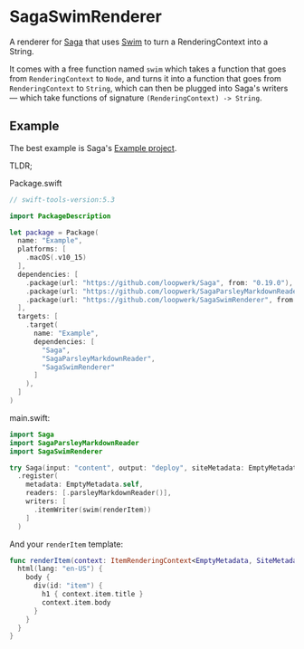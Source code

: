 # SagaSwimRenderer
A renderer for [Saga](https://github.com/loopwerk/Saga) that uses [Swim](https://github.com/robb/Swim) to turn a RenderingContext into a String.

It comes with a free function named `swim` which takes a function that goes from `RenderingContext` to `Node`, and turns it into a function that goes from `RenderingContext` to `String`, which can then be plugged into Saga's writers — which take functions of signature `(RenderingContext) -> String`.

## Example
The best example is Saga's [Example project](https://github.com/loopwerk/Saga/tree/main/Example/Sources/Example).

TLDR;

Package.swift

``` swift
// swift-tools-version:5.3

import PackageDescription

let package = Package(
  name: "Example",
  platforms: [
    .macOS(.v10_15)
  ],
  dependencies: [
    .package(url: "https://github.com/loopwerk/Saga", from: "0.19.0"),
    .package(url: "https://github.com/loopwerk/SagaParsleyMarkdownReader", from: "0.4.0"),
    .package(url: "https://github.com/loopwerk/SagaSwimRenderer", from: "0.4.0")
  ],
  targets: [
    .target(
      name: "Example",
      dependencies: [
        "Saga",
        "SagaParsleyMarkdownReader",
        "SagaSwimRenderer"
      ]
    ),
  ]
)
```

main.swift:

``` swift
import Saga
import SagaParsleyMarkdownReader
import SagaSwimRenderer

try Saga(input: "content", output: "deploy", siteMetadata: EmptyMetadata())
  .register(
    metadata: EmptyMetadata.self,
    readers: [.parsleyMarkdownReader()],
    writers: [
      .itemWriter(swim(renderItem))
    ]
  )
```

And your `renderItem` template:

``` swift
func renderItem(context: ItemRenderingContext<EmptyMetadata, SiteMetadata>) -> Node {
  html(lang: "en-US") {
    body {
      div(id: "item") {
        h1 { context.item.title }
        context.item.body
      }
    }
  }
}
```
